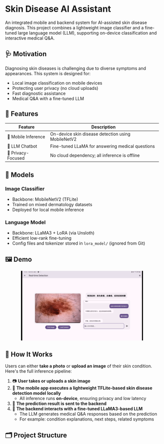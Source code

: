 # Skin Disease AI Assistant

An integrated mobile and backend system for AI-assisted skin disease diagnosis. This project combines a lightweight image classifier and a fine-tuned large language model (LLM), supporting on-device classification and interactive medical Q&A.

## 🩺 Motivation

Diagnosing skin diseases is challenging due to diverse symptoms and appearances. This system is designed for:
- Local image classification on mobile devices
- Protecting user privacy (no cloud uploads)
- Fast diagnostic assistance
- Medical Q&A with a fine-tuned LLM

## 🔧 Features

| Feature            | Description                                             |
|-------------------|---------------------------------------------------------|
| 📱 Mobile Inference | On-device skin disease detection using MobileNetV2     |
| 🧠 LLM Chatbot       | Fine-tuned LLaMA for answering medical questions       |
| 🔐 Privacy-Focused   | No cloud dependency; all inference is offline          |

## 🧠 Models

### Image Classifier
- Backbone: MobileNetV2 (TFLite)
- Trained on mixed dermatology datasets
- Deployed for local mobile inference

### Language Model
- Backbone: LLaMA3 + LoRA (via Unsloth)
- Efficient low-rank fine-tuning
- Config files and tokenizer stored in `lora_model/` (ignored from Git)

## 🖼️ Demo

<p align="center">
  <img src="demo.png" alt="Skin Disease AI Assistant Demo" width="400"/>
</p>

## 📸 How It Works

Users can either **take a photo** or **upload an image** of their skin condition.  
Here's the full inference pipeline:

1. 📷 **User takes or uploads a skin image**
2. 📱 **The mobile app executes a lightweight TFLite-based skin disease detection model locally**
   - All inference runs **on-device**, ensuring privacy and low latency
3. 🔁 **The prediction result is sent to the backend**
4. 🤖 **The backend interacts with a fine-tuned LLaMA3-based LLM**
   - The LLM generates medical Q&A responses based on the prediction
   - For example: condition explanations, next steps, related symptoms

## 🗂 Project Structure

